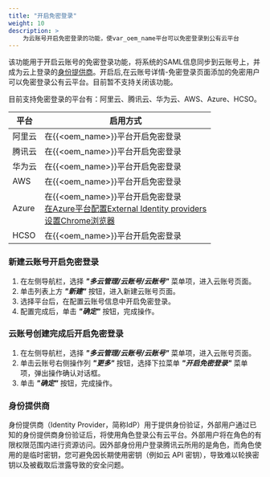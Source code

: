 ```yaml
---
title: "开启免密登录"
weight: 10
description: >
    为云账号开启免密登录的功能，使var_oem_name平台可以免密登录到公有云平台
---
```


该功能用于开启云账号的免密登录功能，将系统的SAML信息同步到云账号上，并成为云上登录的[身份提供商](#身份提供商)。开启后,在云账号详情-免密登录页面添加的免密用户可以免密登录公有云平台。目前暂不支持关闭该功能。

目前支持免密登录的平台有：阿里云、腾讯云、华为云、AWS、Azure、HCSO。

平台 | 启用方式
---------|----------
 阿里云 | 在{{<oem_name>}}平台开启免密登录
 腾讯云 | 在{{<oem_name>}}平台开启免密登录
 华为云 | 在{{<oem_name>}}平台开启免密登录 
 AWS  | 在{{<oem_name>}}平台开启免密登录
 Azure | 在{{<oem_name>}}平台开启免密登录</br> [在Azure平台配置External Identity providers](../azurecloudsso/#azure配置external-identies)</br> [设置Chrome浏览器](../azurecloudsso/#设置chrome浏览器)
 HCSO  | 在{{<oem_name>}}平台开启免密登录


### 新建云账号开启免密登录

1. 在左侧导航栏，选择 **_"多云管理/云账号/云账号"_** 菜单项，进入云账号页面。
2. 单击列表上方 **_"新建"_** 按钮，进入新建云账号页面。
2. 选择平台后，在配置云账号信息中开启免密登录。
3. 配置完成后，单击 **_"确定"_** 按钮，完成操作。

### 云账号创建完成后开启免密登录

1. 在左侧导航栏，选择 **_"多云管理/云账号/云账号"_** 菜单项，进入云账号页面。
2. 单击云账号右侧操作列 **_"更多"_** 按钮，选择下拉菜单 **_"开启免密登录"_** 菜单项，弹出操作确认对话框。
2. 单击 **_"确定"_** 按钮，完成操作。


### 身份提供商

身份提供商（Identity Provider，简称IdP）用于提供身份验证，外部用户通过已知的身份提供商身份验证后，将使用角色登录公有云平台。外部用户将在角色的有限权限范围内进行资源访问。因外部身份用户登录腾讯云所用的是角色，而角色使用的是临时密钥，您可避免因长期使用密钥（例如云 API 密钥），导致难以轮换密钥以及被截取后泄露导致的安全问题。 